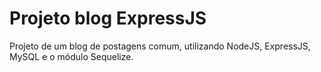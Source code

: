 # Projeto blog ExpressJS
 Projeto de um blog de postagens comum, utilizando NodeJS, ExpressJS, MySQL e o módulo Sequelize.
